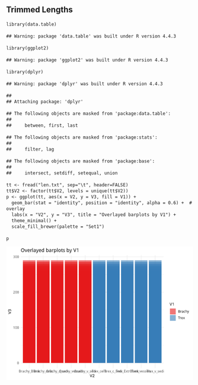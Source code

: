 ## Trimmed Lengths

    library(data.table)

    ## Warning: package 'data.table' was built under R version 4.4.3

    library(ggplot2)

    ## Warning: package 'ggplot2' was built under R version 4.4.3

    library(dplyr)

    ## Warning: package 'dplyr' was built under R version 4.4.3

    ## 
    ## Attaching package: 'dplyr'

    ## The following objects are masked from 'package:data.table':
    ## 
    ##     between, first, last

    ## The following objects are masked from 'package:stats':
    ## 
    ##     filter, lag

    ## The following objects are masked from 'package:base':
    ## 
    ##     intersect, setdiff, setequal, union

    tt <- fread("len.txt", sep="\t", header=FALSE)
    tt$V2 <- factor(tt$V2, levels = unique(tt$V2))
    p <- ggplot(tt, aes(x = V2, y = V3, fill = V1)) +
      geom_bar(stat = "identity", position = "identity", alpha = 0.6) +  # overlay
      labs(x = "V2", y = "V3", title = "Overlayed barplots by V1") +
      theme_minimal() +
      scale_fill_brewer(palette = "Set1")

    p

![](README_files/figure-markdown_strict/setup-1.png)
